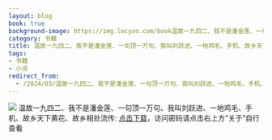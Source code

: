```yaml
---
layout: blog
book: true
background-image: https://img.locyoo.com/book温故一九四二、我不是潘金莲、一句顶一万句、我叫刘跃进、一地鸡毛、手机、故乡天下黄花、故乡相处流传.jpg
category: 书籍
title: 温故一九四二、我不是潘金莲、一句顶一万句、我叫刘跃进、一地鸡毛、手机、故乡天下黄花、故乡相处流传
tags:
- 书籍
- 小说
redirect_from:
  - /2024/03/温故一九四二、我不是潘金莲、一句顶一万句、我叫刘跃进、一地鸡毛、手机、故乡天下黄花、故乡相处流传/
---
```

![](https://img.locyoo.com/book温故一九四二、我不是潘金莲、一句顶一万句、我叫刘跃进、一地鸡毛、手机、故乡天下黄花、故乡相处流传.jpg)
温故一九四二、我不是潘金莲、一句顶一万句、我叫刘跃进、一地鸡毛、手机、故乡天下黄花、故乡相处流传: <a name = "ref1" href="https://url18.ctfile.com/f/50983618-1380049300-b3d490?p=3619">点击下载</a>，访问密码请点击右上方“关于”自行查看
